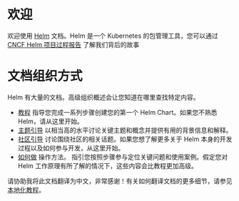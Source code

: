 # 欢迎

欢迎使用 [Helm](https://helm.sh/) 文档。Helm 是一个 Kubernetes 的包管理工具，您可以通过
[CNCF Helm 项目过程报告](https://www.cncf.io/cncf-helm-project-journey/) 了解我们背后的故事

# 文档组织方式

Helm 有大量的文档。高级组织概述会让您知道在哪里查找特定内容。

- [教程](intro) 指导您完成一系列步骤创建您的第一个 Helm Chart。如果您不熟悉Helm，请从这里开始。
- [主题引导](topics) 以相当高的水平讨论关键主题和概念并提供有用的背景信息和解释。
- [社区引导](community) 讨论围绕社区的相关话题。如果您想了解更多关于 Helm 本身的开发过程以及如何参与开发，从这里开始。
- [如何做](howto) 操作方法。 指引您按照步骤参与定位关键问题和使用案例。假定您对 Helm 工作原理有所了解的情况下，这些内容会比教程更加高级。

请协助我将此文档翻译为中文，非常感谢！有关如何翻译文档的更多细节，请参见[本地化教程](community/localization)。